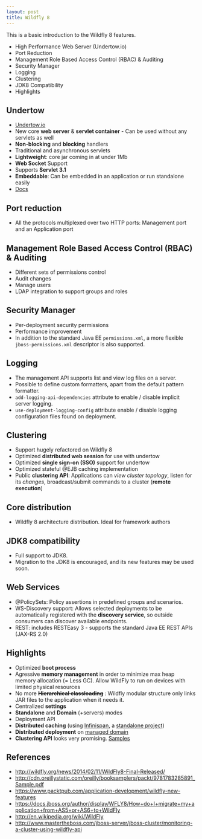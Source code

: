 ```yaml
---
layout: post
title: Wildfly 8
---
```


This is a basic introduction to the Wildfly 8 features.

- High Performance Web Server (Undertow.io)
- Port Reduction
- Management Role Based Access Control (RBAC) & Auditing
- Security Manager
- Logging
- Clustering
- JDK8 Compatibility
- Highlights

## Undertow

- [Undertow.io](http://undertow.io/)
- New core **web server** & **servlet container** - Can be used without any servlets as well
- **Non-blocking** and **blocking** handlers
- Traditional and asynchronous servlets
- **Lightweight**: core jar coming in at under 1Mb
- **Web Socket** Support
- Supports **Servlet 3.1**
- **Embeddable**: Can be embedded in an application or run standalone easily
- [Docs](http://undertow.io/documentation/index.html)

## Port reduction

- All the protocols multiplexed over two HTTP ports: Management port and an Application port

## Management Role Based Access Control (RBAC) & Auditing

- Different sets of permissions control
- Audit changes
- Manage users
- LDAP integration to support groups and roles

## Security Manager

- Per-deployment security permissions
- Performance improvement
- In addition to the standard Java EE ```permissions.xml```, a more flexible ```jboss-permissions.xml``` descriptor is also supported.

## Logging

- The management API supports list and view log files on a server.
- Possible to define custom formatters, apart from the default pattern formatter.
- ```add-logging-api-dependencies``` attribute to enable / disable implicit server logging.
- ```use-deployment-logging-config``` attribute enable / disable logging configuration files found on deployment.

## Clustering

- Support hugely refactored on Wildfly 8
- Optimized **distributed web session** for use with undertow
- Optimized **single sign-on (SSO)** support for undertow
- Optimized stateful @EJB caching implementation
- Public **clustering API**: Applications can *view cluster topology*, listen for its *changes*, broadcast/submit commands to a cluster (**remote execution**)

## Core distribution

- Wildfly 8 architecture distribution. Ideal for framework authors

## JDK8 compatibility

- Full support to JDK8.
- Migration to the JDK8 is encouraged, and its new features may be used soon.

## Web Services

- @PolicySets: Policy assertions in predefined groups and scenarios.
- WS-Discovery support: Allows selected deployments to be automatically registered with the **discovery service**, so outside consumers can discover available endpoints.
- REST: includes RESTEasy 3 - supports the standard Java EE REST APIs (JAX-RS 2.0)

## Highlights

- Optimized **boot process**
- Agressive **memory management** in order to minimize max heap memory allocation (= Less GC). Allow WildFly to run on devices with limited physical resources
- No more <s>**Hierarchical classloading**</s> : Wildfly modular structure only links JAR files to the application when it needs it.
- Centralized **settings**
- **Standalone** and **Domain** (+servers) modes
- Deployment API
- **Distributed caching** (using [Infinispan](http://infinispan.org/), a [standalone project](https://docs.jboss.org/author/display/WFLY8/Infinispan+Subsystem))
- **Distributed deployment** on [managed domain](https://docs.jboss.org/author/display/WFLY8/Application+deployment)
- **Clustering API** looks very promising. [Samples](http://www.mastertheboss.com/jboss-server/jboss-cluster/monitoring-a-cluster-using-wildfly-api)

## References
- http://wildfly.org/news/2014/02/11/WildFly8-Final-Released/
- http://cdn.oreillystatic.com/oreilly/booksamplers/packt/9781783285891_Sample.pdf
- https://www.packtpub.com/application-development/wildfly-new-features
- https://docs.jboss.org/author/display/WFLY8/How+do+I+migrate+my+application+from+AS5+or+AS6+to+WildFly
- http://en.wikipedia.org/wiki/WildFly
- http://www.mastertheboss.com/jboss-server/jboss-cluster/monitoring-a-cluster-using-wildfly-api